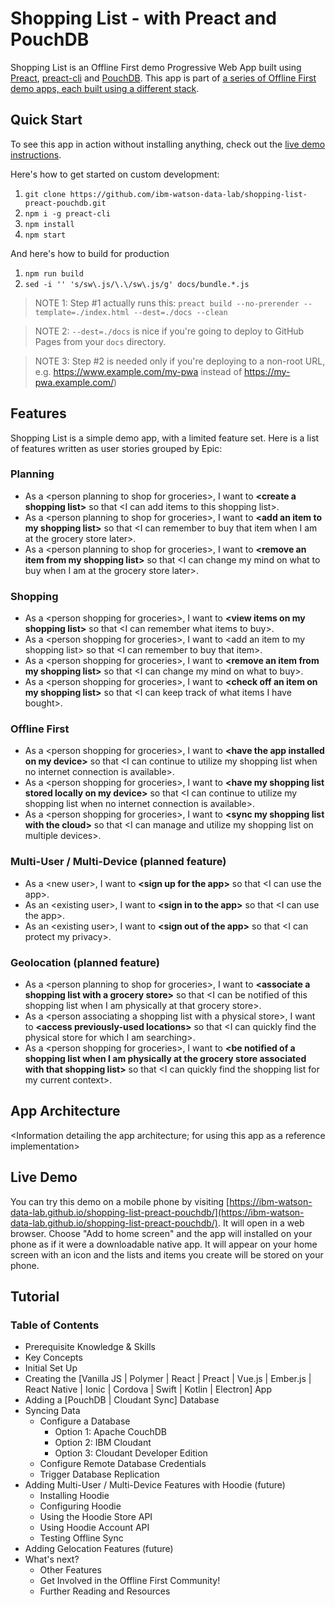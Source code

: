 # Shopping List - with Preact and PouchDB

Shopping List is an Offline First demo Progressive Web App built using [Preact](https://preactjs.com), [preact-cli](https://github.com/developit/preact-cli) and [PouchDB](https://pouchdb.com). This app is part of [a series of Offline First demo apps, each built using a different stack](https://github.com/ibm-watson-data-lab/shopping-list).

## Quick Start

To see this app in action without installing anything, check out the [live demo instructions](#live-demo).

Here's how to get started on custom development:

1. `git clone https://github.com/ibm-watson-data-lab/shopping-list-preact-pouchdb.git`
2. `npm i -g preact-cli`
3. `npm install`
4. `npm start`

And here's how to build for production

1. `npm run build`
2. `sed -i '' 's/sw\.js/\.\/sw\.js/g' docs/bundle.*.js`

> NOTE 1: Step #1 actually runs this: `preact build --no-prerender --template=./index.html --dest=./docs --clean`

> NOTE 2: `--dest=./docs` is nice if you're going to deploy to GitHub Pages from your `docs` directory.

> NOTE 3: Step #2 is needed only if you're deploying to a non-root URL, e.g. https://www.example.com/my-pwa instead of https://my-pwa.example.com/)

## Features

Shopping List is a simple demo app, with a limited feature set. Here is a list of features written as user stories grouped by Epic:

### Planning
  * As a \<person planning to shop for groceries\>, I want to **\<create a shopping list\>** so that \<I can add items to this shopping list\>.
  * As a \<person planning to shop for groceries\>, I want to **\<add an item to my shopping list\>** so that \<I can remember to buy that item when I am at the grocery store later\>.
  * As a \<person planning to shop for groceries\>, I want to **\<remove an item from my shopping list\>** so that \<I can change my mind on what to buy when I am at the grocery store later\>.

### Shopping
  * As a \<person shopping for groceries\>, I want to **\<view items on my shopping list\>** so that \<I can remember what items to buy\>.
  * As a \<person shopping for groceries\>, I want to \<add an item to my shopping list\> so that \<I can remember to buy that item\>.
  * As a \<person shopping for groceries\>, I want to **\<remove an item from my shopping list\>** so that \<I can change my mind on what to buy\>.
  * As a \<person shopping for groceries\>, I want to **\<check off an item on my shopping list\>** so that \<I can keep track of what items I have bought\>.

### Offline First
  * As a \<person shopping for groceries\>, I want to **\<have the app installed on my device\>** so that \<I can continue to utilize my shopping list when no internet connection is available\>.
  * As a \<person shopping for groceries\>, I want to **\<have my shopping list stored locally on my device\>** so that \<I can continue to utilize my shopping list when no internet connection is available\>.
  * As a \<person shopping for groceries\>, I want to **\<sync my shopping list with the cloud\>** so that \<I can manage and utilize my shopping list on multiple devices\>.

### Multi-User / Multi-Device (planned feature)
  * As a \<new user\>, I want to **\<sign up for the app\>** so that \<I can use the app\>.
  * As an \<existing user\>, I want to **\<sign in to the app\>** so that \<I can use the app\>.
  * As an \<existing user\>, I want to **\<sign out of the app\>** so that \<I can protect my privacy\>.

### Geolocation (planned feature)
  * As a \<person planning to shop for groceries\>, I want to **\<associate a shopping list with a grocery store\>** so that \<I can be notified of this shopping list when I am physically at that grocery store\>.
  * As a \<person associating a shopping list with a physical store\>, I want to **\<access previously-used locations\>** so that \<I can quickly find the physical store for which I am searching\>.
  * As a \<person shopping for groceries\>, I want to **\<be notified of a shopping list when I am physically at the grocery store associated with that shopping list\>** so that \<I can quickly find the shopping list for my current context\>.

## App Architecture

\<Information detailing the app architecture; for using this app as a reference implementation\>

## Live Demo

You can try this demo on a mobile phone by visiting [https://ibm-watson-data-lab.github.io/shopping-list-preact-pouchdb/](https://ibm-watson-data-lab.github.io/shopping-list-preact-pouchdb/). It will open in a web browser. Choose "Add to home screen" and the app will installed on your phone as if it were a downloadable native app. It will appear on your home screen with an icon and the lists and items you create will be stored on your phone.

## Tutorial

### Table of Contents

* Prerequisite Knowledge & Skills
* Key Concepts
* Initial Set Up
* Creating the [Vanilla JS | Polymer | React | Preact | Vue.js | Ember.js | React Native | Ionic | Cordova | Swift | Kotlin | Electron] App
* Adding a [PouchDB | Cloudant Sync] Database
* Syncing Data
  * Configure a Database
     * Option 1: Apache CouchDB
     * Option 2: IBM Cloudant
     * Option 3: Cloudant Developer Edition
  * Configure Remote Database Credentials
  * Trigger Database Replication
* Adding Multi-User / Multi-Device Features with Hoodie (future)
  * Installing Hoodie
  * Configuring Hoodie
  * Using the Hoodie Store API
  * Using Hoodie Account API
  * Testing Offline Sync
* Adding Gelocation Features (future)
* What's next?
  * Other Features
  * Get Involved in the Offline First Community!
  * Further Reading and Resources

